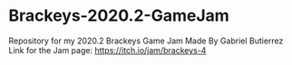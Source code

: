# Brackeys-2020.2-GameJam
Repository for my 2020.2 Brackeys Game Jam
Made By Gabriel Butierrez
Link for the Jam page: https://itch.io/jam/brackeys-4
